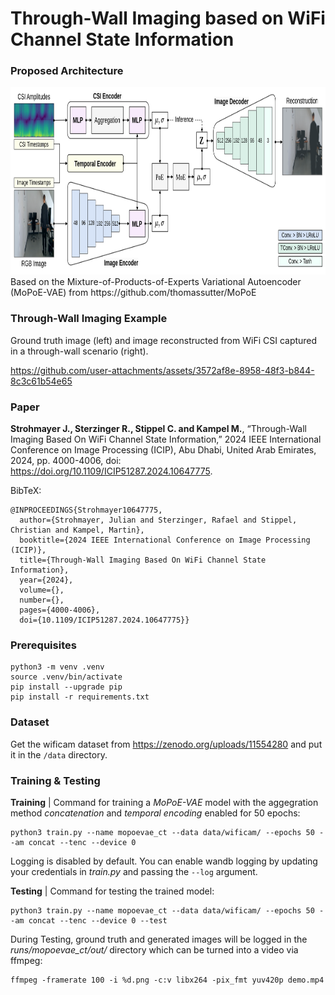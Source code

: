 # Through-Wall Imaging based on WiFi Channel State Information

### Proposed Architecture

<img src="resources/pipeline.svg" alt="Pipeline Diagram" width="1000" height="300">
Based on the Mixture-of-Products-of-Experts Variational Autoencoder (MoPoE-VAE) from https://github.com/thomassutter/MoPoE

### Through-Wall Imaging Example
Ground truth image (left) and image reconstructed from WiFi CSI captured in a through-wall scenario (right).

https://github.com/user-attachments/assets/3572af8e-8958-48f3-b844-8c3c61b54e65

### Paper
**Strohmayer J., Sterzinger R., Stippel C. and Kampel M.**, “Through-Wall Imaging Based On WiFi Channel State Information,” 2024 IEEE International Conference on Image Processing (ICIP), Abu Dhabi, United Arab Emirates, 2024, pp. 4000-4006, doi: https://doi.org/10.1109/ICIP51287.2024.10647775.

BibTeX:
```
@INPROCEEDINGS{Strohmayer10647775,
  author={Strohmayer, Julian and Sterzinger, Rafael and Stippel, Christian and Kampel, Martin},
  booktitle={2024 IEEE International Conference on Image Processing (ICIP)}, 
  title={Through-Wall Imaging Based On WiFi Channel State Information}, 
  year={2024},
  volume={},
  number={},
  pages={4000-4006},
  doi={10.1109/ICIP51287.2024.10647775}}
```

### Prerequisites
```
python3 -m venv .venv
source .venv/bin/activate
pip install --upgrade pip
pip install -r requirements.txt
```

### Dataset
Get the wificam dataset from https://zenodo.org/uploads/11554280 and put it in the `/data` directory.

### Training & Testing

**Training** | Command for training a *MoPoE-VAE* model with the aggegration method *concatenation* and *temporal encoding* enabled for 50 epochs:

```
python3 train.py --name mopoevae_ct --data data/wificam/ --epochs 50 --am concat --tenc --device 0
```
Logging is disabled by default. You can enable wandb logging by updating your credentials in *train.py* and passing the `--log` argument.

**Testing** | Command for testing the trained model:

```
python3 train.py --name mopoevae_ct --data data/wificam/ --epochs 50 --am concat --tenc --device 0 --test
```
During Testing, ground truth and generated images will be logged in the *runs/mopoevae_ct/out/* directory which can be turned into a video via ffmpeg:
```
ffmpeg -framerate 100 -i %d.png -c:v libx264 -pix_fmt yuv420p demo.mp4
```
